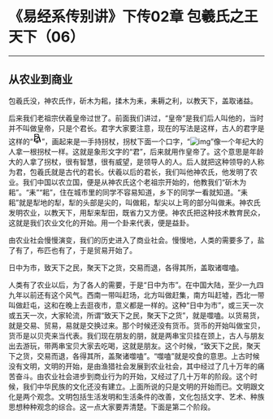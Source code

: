 # 《易经系传别讲》下传02章 包羲氏之王天下（06）

------

## 从农业到商业

包羲氏没，神农氏作，斫木为耜，揉木为耒，耒耨之利，以教天下，盖取诸益。

后来我们老祖宗伏羲皇帝过世了。前面我们讲过，“皇帝”是我们后人叫他的，当时并不叫做皇帝，只是个君长。君字大家要注意，现在的写法是这样，古人的君字是这样的“![img](%E4%BB%8E%E5%86%9C%E4%B8%9A%E5%88%B0%E5%95%86%E4%B8%9A/jun.gif)”，画起来是一手持拐杖，拐杖下面一个口字，“![img](https://www.quanxue.cn/ct_nanhuaijin/xichi/jun.gif)”像一个年纪大的人拿一根拐杖一样。这就是象形文字的“君”，后来就用作皇帝了。这个意思是年龄大的人拿了拐杖，很有智慧，很有威望，是领导人的人。后人就把这种领导的人称为君，包羲氏就是古代的君长。伏羲以后的君长，我们叫他神农氏，他发明了农业。我们中国以农立国，便是从神农氏这个老祖宗开始的，他教我们“斫木为耜”。“耒”“耜”，住在城市里的同学不容易知道，乡下的同学一看就知道。“耒耜”就是犁地的犁，犁的头部是尖的，叫做耜，犁尖以上弯的部分叫做耒。神农氏发明农业，以教天下，用犁来犁田，既省力又方便。神农氏把这种技术教育民众，这就是我们农业文化的开始。用一个卦来代表，便是益卦。

由农业社会慢慢演变，我们的历史进入了商业社会。慢慢地，人类的需要多了，盐了有了，布匹也有了，于是贸易开始了。

日中为市，致天下之民，聚天下之货，交易而退，各得其所，盖取诸噬嗑。

人类有了农业以后，为了各人的需要，于是“日中为市”。在中国大陆，至少一九四九年以前还有这个风气。西南一带叫赶场，北方叫做赶集，南方叫赶墟，西北一带叫做赶屯，这和在晚上去逛夜市，意义都是一样的。这种“日中为市”，或三天一次或五天一次，大家轮流，所谓“致天下之民，聚天下之货”，就是噬嗑。以货易货，就是交易、贸易，易就是交换过来。那个时候还没有货币。货币的开始叫做宝贝，货币是以贝壳来当代表。我们现在朋友的朋，就是两串宝贝挂在颈上，古人与朋友出去游玩，带两串宝贝大家去吃喝，这就是朋友。这个时候，“致天下之民，聚天下之货，交易而退，各得其所，盖聚诸噬嗑”。“噬嗑”就是咬食的意思。上古时候没有文明，文明的开始，是由渔猎社会发展到农业社会，其中经过了几十万年的痛苦奋斗。由农业社会进步到商业行为的开始，又经过了几十万年的阶段。这个时候，我们中华民族的文化还没有建立。上面所说的只是文明的开始而已。文明跟文化是两个观念。文明包括生活发明和生活条件的改善，文化包括文字、艺术、种族思想种种观念的综合。这一点大家要弄清楚。下面是第二个阶段。